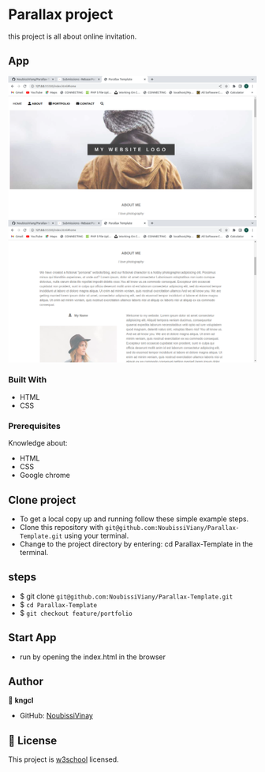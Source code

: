 # Parallax project

this project is all about online invitation.

## App

![Home](assets/images/home.png)
![about-Wedding](assets/images/about.png)

### Built With

- HTML
- CSS
### Prerequisites

Knowledge about:

- HTML
- CSS
- Google chrome

## Clone project

- To get a local copy up and running follow these simple example steps.
- Clone this repository with `git@github.com:NoubissiViany/Parallax-Template.git` using your terminal.
- Change to the project directory by entering: cd Parallax-Template in the terminal.

## steps

- $ git clone `git@github.com:NoubissiViany/Parallax-Template.git`
- $ `cd Parallax-Template`
- $ `git checkout feature/portfolio`

## Start App

- run by opening the index.html in the browser

## Author

👤 **kngcl**

- GitHub: [NoubissiVinay](git@github.com:NoubissiViany/Parallax-Template.git)

## 📝 License

This project is [w3school](./LICENSE) licensed.
